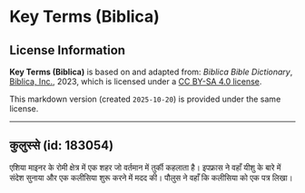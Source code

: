# Key Terms (Biblica)

## License Information

**Key Terms (Biblica)** is based on and adapted from: _Biblica Bible Dictionary_, [Biblica, Inc.](https://www.biblica.com/), 2023, which is licensed under a [CC BY-SA 4.0 license](https://creativecommons.org/licenses/by-sa/4.0/legalcode.en).

This markdown version (created `2025-10-20`) is provided under the same license.



--------------------------------

## कुलुस्से (id: 183054)

एशिया माइनर के रोमी क्षेत्र में एक शहर जो वर्तमान में तुर्की कहलाता है। इपफ्रास ने वहाँ यीशु के बारे में संदेश सुनाया और एक कलीसिया शुरू करने में मदद की। पौलुस ने वहाँ कि कलीसिया को एक पत्र लिखा।



